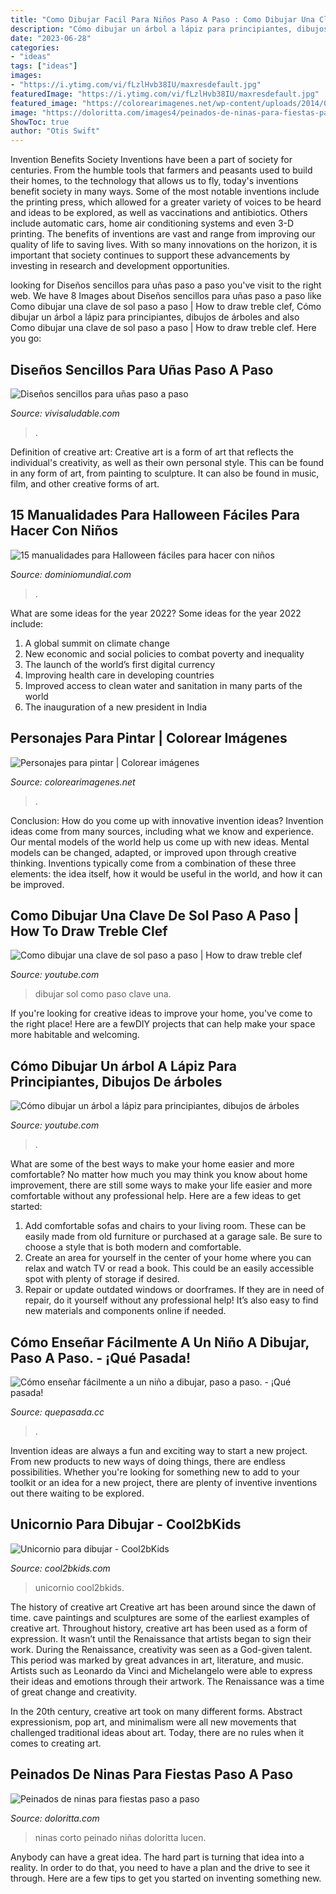 ```yaml
---
title: "Como Dibujar Facil Para Niños Paso A Paso : Como Dibujar Una Clave De Sol Paso A Paso"
description: "Cómo dibujar un árbol a lápiz para principiantes, dibujos de árboles"
date: "2023-06-28"
categories:
- "ideas"
tags: ["ideas"]
images:
- "https://i.ytimg.com/vi/fLzlHvb38IU/maxresdefault.jpg"
featuredImage: "https://i.ytimg.com/vi/fLzlHvb38IU/maxresdefault.jpg"
featured_image: "https://colorearimagenes.net/wp-content/uploads/2014/05/chicabrazosabiertos.gif"
image: "https://doloritta.com/images4/peinados-de-ninas-para-fiestas-paso-a-paso/peinados-de-ninas-para-fiestas-paso-a-paso-70_7.jpg"
ShowToc: true
author: "Otis Swift"
---
```



Invention Benefits Society
Inventions have been a part of society for centuries. From the humble tools that farmers and peasants used to build their homes, to the technology that allows us to fly, today's inventions benefit society in many ways. 
Some of the most notable inventions include the printing press, which allowed for a greater variety of voices to be heard and ideas to be explored, as well as vaccinations and antibiotics. Others include automatic cars, home air conditioning systems and even 3-D printing. 
The benefits of inventions are vast and range from improving our quality of life to saving lives. With so many innovations on the horizon, it is important that society continues to support these advancements by investing in research and development opportunities.

	

		
looking for Diseños sencillos para uñas paso a paso you've visit to the right web. We have 8 Images about Diseños sencillos para uñas paso a paso like Como dibujar una clave de sol paso a paso | How to draw treble clef, Cómo dibujar un árbol a lápiz para principiantes, dibujos de árboles and also Como dibujar una clave de sol paso a paso | How to draw treble clef. Here you go:
		
    
## Diseños Sencillos Para Uñas Paso A Paso

<img loading=lazy src="http://vivisaludable.com/wp-content/uploads/2014/11/bk-8.jpg" onerror="this.onerror=null;this.src='https://tse1.mm.bing.net/th?id=OIP.1X4aC-QDBrWHpKkxEGwSOAHaK7&amp;pid=15.1';" alt="Diseños sencillos para uñas paso a paso">

_Source: vivisaludable.com_

>. 

	

Definition of creative art:
Creative art is a form of art that reflects the individual's creativity, as well as their own personal style. This can be found in any form of art, from painting to sculpture. It can also be found in music, film, and other creative forms of art.

    
## 15 Manualidades Para Halloween Fáciles Para Hacer Con Niños

<img loading=lazy src="https://dominiomundial.com/wp-content/uploads/2017/10/manualidades-para-halloween-14-683x1024.jpg" onerror="this.onerror=null;this.src='https://tse2.mm.bing.net/th?id=OIP.SB0x1nT22P5qObGcFt9AwgHaLG&amp;pid=15.1';" alt="15 manualidades para Halloween fáciles para hacer con niños">

_Source: dominiomundial.com_

>. 

	

What are some ideas for the year 2022?
Some ideas for the year 2022 include: 
1. A global summit on climate change 
2. New economic and social policies to combat poverty and inequality 
3. The launch of the world’s first digital currency 
4. Improving health care in developing countries 
5. Improved access to clean water and sanitation in many parts of the world 
6. The inauguration of a new president in India 

    
## Personajes Para Pintar | Colorear Imágenes

<img loading=lazy src="https://colorearimagenes.net/wp-content/uploads/2014/05/chicabrazosabiertos.gif" onerror="this.onerror=null;this.src='https://tse3.mm.bing.net/th?id=OIP.-n9QXK94aTVxbw0jExwQOQHaKd&amp;pid=15.1';" alt="Personajes para pintar | Colorear imágenes">

_Source: colorearimagenes.net_

>. 

	

Conclusion: How do you come up with innovative invention ideas?
Invention ideas come from many sources, including what we know and experience. Our mental models of the world help us come up with new ideas. Mental models can be changed, adapted, or improved upon through creative thinking. Inventions typically come from a combination of these three elements: the idea itself, how it would be useful in the world, and how it can be improved.

    
## Como Dibujar Una Clave De Sol Paso A Paso | How To Draw Treble Clef

<img loading=lazy src="https://i.ytimg.com/vi/fLzlHvb38IU/maxresdefault.jpg" onerror="this.onerror=null;this.src='https://tse4.mm.bing.net/th?id=OIP.lYxvWdSrht_pC0_xIWfargHaEK&amp;pid=15.1';" alt="Como dibujar una clave de sol paso a paso | How to draw treble clef">

_Source: youtube.com_

>dibujar sol como paso clave una. 

	

If you're looking for creative ideas to improve your home, you've come to the right place! Here are a fewDIY projects that can help make your space more habitable and welcoming.

    
## Cómo Dibujar Un árbol A Lápiz Para Principiantes, Dibujos De árboles

<img loading=lazy src="https://i.ytimg.com/vi/ImHC8lq2fMA/maxresdefault.jpg" onerror="this.onerror=null;this.src='https://tse4.mm.bing.net/th?id=OIP.OwwLliXFO79cO2q-M3-AVQHaEK&amp;pid=15.1';" alt="Cómo dibujar un árbol a lápiz para principiantes, dibujos de árboles">

_Source: youtube.com_

>. 

	

What are some of the best ways to make your home easier and more comfortable?
No matter how much you may think you know about home improvement, there are still some ways to make your life easier and more comfortable without any professional help. Here are a few ideas to get started: 
1) Add comfortable sofas and chairs to your living room. These can be easily made from old furniture or purchased at a garage sale. Be sure to choose a style that is both modern and comfortable. 
2) Create an area for yourself in the center of your home where you can relax and watch TV or read a book. This could be an easily accessible spot with plenty of storage if desired. 
3) Repair or update outdated windows or doorframes. If they are in need of repair, do it yourself without any professional help! It’s also easy to find new materials and components online if needed.

    
## Cómo Enseñar Fácilmente A Un Niño A Dibujar, Paso A Paso. - ¡Qué Pasada!

<img loading=lazy src="https://quepasada.cc/wp-content/uploads/d/dibujo-paso-a-paso-para-ninos/3.jpg" onerror="this.onerror=null;this.src='https://tse1.mm.bing.net/th?id=OIP.wEIJxeHdYHl1Bl6WgWXv2wHaGl&amp;pid=15.1';" alt="Cómo enseñar fácilmente a un niño a dibujar, paso a paso. - ¡Qué pasada!">

_Source: quepasada.cc_

>. 

	

Invention ideas are always a fun and exciting way to start a new project. From new products to new ways of doing things, there are endless possibilities. Whether you're looking for something new to add to your toolkit or an idea for a new project, there are plenty of inventive inventions out there waiting to be explored.

    
## Unicornio Para Dibujar - Cool2bKids

<img loading=lazy src="https://www.cool2bkids.com/wp-content/uploads/2020/07/Cómo-dibujar-un-paso-de-Unicornio-5.jpg" onerror="this.onerror=null;this.src='https://tse1.mm.bing.net/th?id=OIP.WiJtIB0M_ouzSGyV5x5lsAHaJ4&amp;pid=15.1';" alt="Unicornio para dibujar - Cool2bKids">

_Source: cool2bkids.com_

>unicornio cool2bkids. 

	

The history of creative art
Creative art has been around since the dawn of time. cave paintings and sculptures are some of the earliest examples of creative art. Throughout history, creative art has been used as a form of expression. It wasn’t until the Renaissance that artists began to sign their work.
During the Renaissance, creativity was seen as a God-given talent. This period was marked by great advances in art, literature, and music. Artists such as Leonardo da Vinci and Michelangelo were able to express their ideas and emotions through their artwork. The Renaissance was a time of great change and creativity.

In the 20th century, creative art took on many different forms. Abstract expressionism, pop art, and minimalism were all new movements that challenged traditional ideas about art. Today, there are no rules when it comes to creating art.

    
## Peinados De Ninas Para Fiestas Paso A Paso

<img loading=lazy src="https://doloritta.com/images4/peinados-de-ninas-para-fiestas-paso-a-paso/peinados-de-ninas-para-fiestas-paso-a-paso-70_7.jpg" onerror="this.onerror=null;this.src='https://tse4.mm.bing.net/th?id=OIP.xRrGtxqC3b_XgrwifSYGBAAAAA&amp;pid=15.1';" alt="Peinados de ninas para fiestas paso a paso">

_Source: doloritta.com_

>ninas corto peinado niñas doloritta lucen. 

	

Anybody can have a great idea. The hard part is turning that idea into a reality. In order to do that, you need to have a plan and the drive to see it through. Here are a few tips to get you started on inventing something new.

